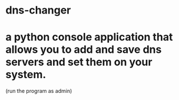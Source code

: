 # dns-changer
a python console application that allows you to add and save dns servers and set them on your system.
======================================
(run the program as admin)
